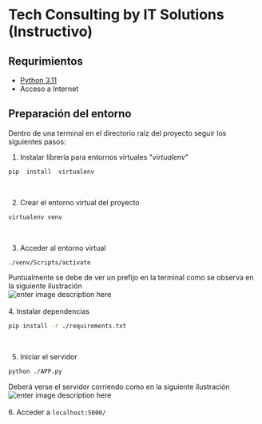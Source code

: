 # Tech Consulting by IT Solutions (Instructivo)

## Requrimientos
- [Python 3.11](https://www.python.org/downloads/release/python-3110/)
- Acceso a Internet
## Preparación del entorno
Dentro de una terminal en el directorio raíz del proyecto seguir los siguientes pasos:
1. Instalar librería para entornos virtuales "*virtualenv*"
```bash
pip  install  virtualenv
```
<br />

2. Crear el entorno virtual del proyecto
```bash
virtualenv venv
```
<br />

3. Acceder al entorno virtual
```bash
./venv/Scripts/activate
``` 
Puntualmente se debe de ver un prefijo en la terminal como se observa en la siguiente ilustración <br /> ![enter image description here](https://media.discordapp.net/attachments/871282503518932992/1227475373789548554/Sin_titulo.png?ex=66288a86&is=66161586&hm=2c82d84a9248721e03db88cdf250b1e18d8b08570266225da8a909bfcfbf5581&=&format=webp&quality=lossless) <br /> <br />
4. Instalar dependencias
```bash
pip install -r ./requirements.txt
```
<br />

5. Iniciar el servidor
```bash
python ./APP.py
```
Deberá verse el servidor corriendo como en la siguiente ilustración <br />
![enter image description here](https://media.discordapp.net/attachments/871282503518932992/1227476291607859220/image.png?ex=66288b61&is=66161661&hm=bd3b441c555ff17fc898e47717f57dd7149198a6a755e42bca4164bf6a91361e&=&format=webp&quality=lossless&width=960&height=268) <br /> <br />
6. Acceder a `localhost:5000/`